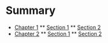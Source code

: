 # Summary

* [Chapter 1](cap1/00-Intro.md)
** [Section 1](cap1/sec1.md)
** [Section 2](cap1/sec2.md)
* [Chapter 2](cap2/00-Intro.md)
** [Section 1](cap2/sec1.md)
** [Section 2](cap2/sec2.md)
